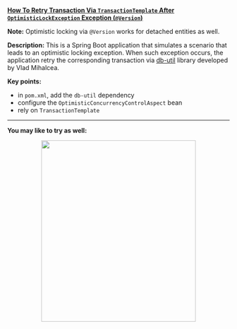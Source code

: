 **[How To Retry Transaction Via `TransactionTemplate` After `OptimisticLockException` Exception (`@Version`)](https://github.com/AnghelLeonard/Hibernate-SpringBoot/tree/master/HibernateSpringBootRetryVersionedOptimisticLockingTT)**

**Note:** Optimistic locking via `@Version` works for detached entities as well.

**Description:** This is a Spring Boot application that simulates a scenario that leads to an optimistic locking exception. When such exception occurs, the application retry the corresponding transaction via [db-util](https://github.com/vladmihalcea/db-util) library developed by Vlad Mihalcea.

**Key points:**
- in `pom.xml`, add the `db-util` dependency
- configure the `OptimisticConcurrencyControlAspect` bean
- rely on `TransactionTemplate`
     
-------------------------------

**You may like to try as well:**
<a href="https://leanpub.com/java-persistence-performance-illustrated-guide"><p align="center"><img src="https://github.com/AnghelLeonard/Hibernate-SpringBoot/blob/master/Java%20Persistence%20Performance%20Illustrated%20Guide.jpg" height="410" width="350"/></p></a>
